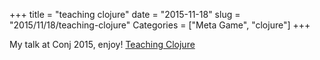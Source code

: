 +++
title = "teaching clojure"
date = "2015-11-18"
slug = "2015/11/18/teaching-clojure"
Categories = ["Meta Game", "clojure"]
+++

My talk at Conj 2015, enjoy! 
[Teaching Clojure](https://www.youtube.com/watch?v=BsLiPt90HDo)
